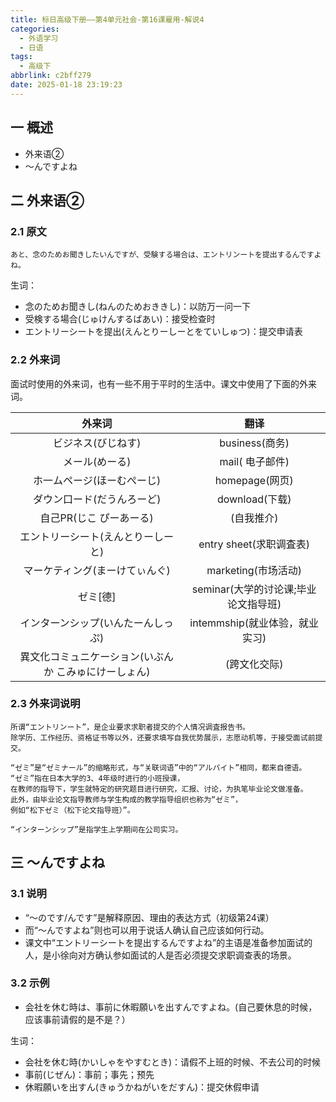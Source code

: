 ```yaml
---
title: 标日高级下册——第4单元社会-第16课雇用-解说4
categories:
  - 外语学习
  - 日语
tags:
  - 高级下
abbrlink: c2bff279
date: 2025-01-18 23:19:23
---
```

## 一 概述

* 外来语②
* ～んですよね

<!--more-->

## 二  外来语②

### 2.1 原文

```
あと、念のためお聞きしたいんですが、受験する場合は、エントリンートを提出するんですよね。
```

生词：

* 念のためお聞きし(ねんのためおききし)：以防万一问一下
* 受検する場合(じゅけんするばあい)：接受检查时
* エントリーシートを提出(えんとりーしーとをていしゅつ)：提交申请表

### 2.2 外来词

面试时使用的外来词，也有一些不用于平时的生活中。课文中使用了下面的外来词。

|                        外来词                         |                 翻译                 |
| :---------------------------------------------------: | :----------------------------------: |
|                  ビジネス(びじねす)                   |            business(商务)            |
|                    メール(めーる)                     |           mail( 电子邮件)            |
|              ホ一ムページ(ほーむぺーじ)               |            homepage(网页)            |
|              ダウン口ード(だうんろーど)               |            download(下载)            |
|                自己PR(じこ ぴーあーる)                |              (自我推介)              |
|          エントリーシート(えんとりーしーと)           |       entry sheet(求职调査表)        |
|            マーケティング(まーけてぃんぐ)             |         marketing(市场活动)          |
|                       ゼミ[德]                        | seminar(大学的讨论课;毕业论文指导班) |
|          インターンシップ(いんたーんしっぷ)           |    intemmship(就业体验，就业实习)    |
| 異文化コミュニケーション(いぶんか こみゅにけーしょん) |             (跨文化交际)             |

### 2.3 外来词说明

```
所谓“エントリンート”，是企业要求求职者提交的个人情况调査报告书。
除学历、工作经历、资格证书等以外，还要求填写自我优势展示，志愿动机等，于接受面试前提交。

“ゼミ”是“ゼミナール”的缩略形式，与“关联词语”中的“アルパイト”相同，都来自德语。
“ゼミ”指在日本大学的3、4年级时进行的小班授课，
在教师的指导下，学生就特定的研究题目进行研究，汇报、讨论，为执笔毕业论文做准备。
此外，由毕业论文指导教师与学生构成的教学指导组织也称为“ゼミ”，
例如“松下ゼミ（松下论文指导班）”。

“インターンシップ”是指学生上学期间在公司实习。
```


## 三 ～んですよね

### 3.1 说明

* “～のです/んです”是解释原因、理由的表达方式（初级第24课）
* 而“～んですよね”则也可以用于说话人确认自己应该如何行动。
* 课文中“エントリーシートを提出するんですよね”的主语是准备参加面试的人，是小徐向对方确认参如面试的人是否必须提交求职调查表的场景。


### 3.2 示例

* 会社を休む時は、事前に休暇願いを出すんですよね。(自己要休息的时候，应该事前请假的是不是？）

生词：

* 会社を休む時(かいしゃをやすむとき)：请假不上班的时候、不去公司的时候
* 事前(じぜん)：事前；事先；预先
* 休暇願いを出すん(きゅうかねがいをだすん)：提交休假申请
